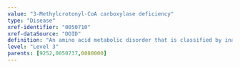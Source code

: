 ```yaml
---
value: "3-Methylcrotonyl-CoA carboxylase deficiency"
type: "Disease"
xref-identifier: "0050710"
xref-dataSource: "DOID"
definition: "An amino acid metabolic disorder that is classified by inadequate levels of the enzyme 3-methylcrotonyl-CoA carboxylase that helps break down proteins containing the amino acid leucine. This disease has_symptom muscular hypotonia (weak muscle tone), has_symptom muscular atrophy, has_symptom feeding difficulties, has_symptom recurrent episodes of vomiting and diarrhea, and has_symptom lethargy."
level: "Level 3"
parents: [9252,0050737,0080000]
---
```

